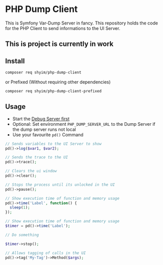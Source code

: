 # PHP Dump Client

This is Symfony Var-Dump Server in fancy. This repository holds the code for the PHP Client to send informations to the UI Server.

## This is project is currently in work

## Install

```bash
composer req shyim/php-dump-client
```

or Prefixed (Without requiring other dependencies) 

```bash
composer req shyim/php-dump-client-prefixed
```

## Usage

* Start the [Debug Server first](https://github.com/shyim/php-dump-server)
* Optional: Set environment `PHP_DUMP_SERVER_URL` to the Dump Server if the dump server runs not local
* Use your favourite `pd()` Command


```php
// Sends variables to the UI Server to show
pd()->log($var1, $var2);

// Sends the trace to the UI
pd()->trace();

// Clears the ui window
pd()->clear();

// Stops the process until its unlocked in the UI
pd()->pause();

// Show execution time of function and memory usage
pd()->time('Label', function() {
  sleep(1);
});

// Show execution time of function and memory usage
$timer = pd()->time('Label');

// Do something

$timer->stop();

// Allows tagging of calls in the UI
pd()->tag('My-Tag')->Method($args);
```
